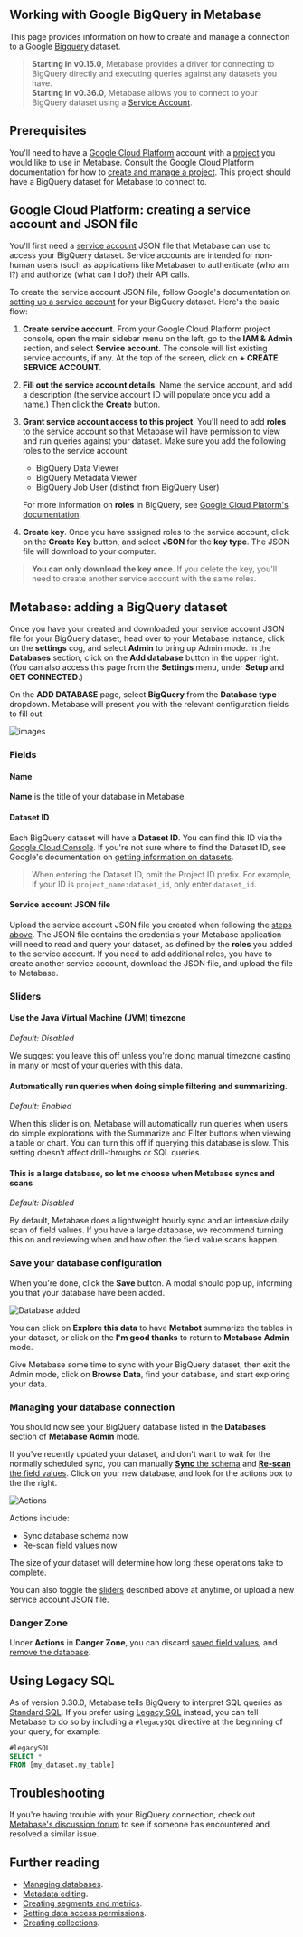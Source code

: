 ## Working with Google BigQuery in Metabase

This page provides information on how to create and manage a connection to a Google [Bigquery](https://cloud.google.com/bigquery) dataset.

> **Starting in v0.15.0**, Metabase provides a driver for connecting to BigQuery directly and executing queries against any datasets you have.  
>**Starting in v0.36.0**, Metabase allows you to connect to your BigQuery dataset using a [Service Account](https://cloud.google.com/iam/docs/understanding-service-accounts).

## Prerequisites

You'll need to have a [Google Cloud Platform](https://cloud.google.com/) account with a [project](https://cloud.google.com/storage/docs/projects) you would like to use in Metabase. Consult the Google Cloud Platform documentation for how to [create and manage a project](https://cloud.google.com/resource-manager/docs/creating-managing-projects). This project should have a BigQuery dataset for Metabase to connect to.

## Google Cloud Platform: creating a service account and JSON file

You'll first need a [service account](https://cloud.google.com/iam/docs/service-accounts) JSON file that Metabase can use to access your BigQuery dataset. Service accounts are intended for non-human users (such as applications like Metabase) to authenticate (who am I?) and authorize (what can I do?) their API calls.

To create the service account JSON file, follow Google's documentation on [setting up a service account](https://cloud.google.com/iam/docs/creating-managing-service-accounts) for your BigQuery dataset. Here's the basic flow:

1. **Create service account**. From your Google Cloud Platform project console, open the main sidebar menu on the left, go to the **IAM & Admin** section, and select **Service account**. The console will list existing service accounts, if any. At the top of the screen, click on **+ CREATE SERVICE ACCOUNT**.

2. **Fill out the service account details**. Name the service account, and add a description (the service account ID will populate once you add a name.) Then click the **Create** button.

3. **Grant service account access to this project**. You'll need to add **roles** to the service account so that Metabase will have permission to view and run queries against your dataset. Make sure you add the following roles to the service account:

    - BigQuery Data Viewer
    - BigQuery Metadata Viewer
    - BigQuery Job User (distinct from BigQuery User)

    For more information on **roles** in BigQuery, see [Google Cloud Platorm's documentation](https://cloud.google.com/bigquery/docs/access-control).

4. **Create key**. Once you have assigned roles to the service account, click on the **Create Key** button, and select **JSON** for the **key type**. The JSON file will download to your computer.

> **You can only download the key once**. If you delete the key, you'll need to create another service account with the same roles.

## Metabase: adding a BigQuery dataset

Once you have your created and downloaded your service account JSON file for your BigQuery dataset, head over to your Metabase instance, click on the **settings** cog, and select **Admin** to bring up Admin mode. In the **Databases** section, click on the **Add database** button in the upper right. (You can also access this page from the **Settings** menu, under **Setup** and **GET CONNECTED**.)

On the **ADD DATABASE** page, select **BigQuery** from the **Database type** dropdown. Metabase will present you with the relevant configuration fields to fill out:

![images](../images/bigquery_add_database.png)

### Fields

#### Name

**Name** is the title of your database in Metabase.

#### Dataset ID

Each BigQuery dataset will have a **Dataset ID**. You can find this ID via the [Google Cloud Console](https://console.cloud.google.com/). If you're not sure where to find the Dataset ID, see Google's documentation on [getting information on datasets](https://cloud.google.com/bigquery/docs/dataset-metadata#getting_dataset_information).

> When entering the Dataset ID, omit the Project ID prefix. For example, if your ID is `project_name:dataset_id`, only enter `dataset_id`.

#### Service account JSON file

Upload the service account JSON file you created when following the [steps above](#google-cloud-platform:-creating-a-service-account-and-json-file). The JSON file contains the credentials your Metabase application will need to read and query your dataset, as defined by the **roles** you added to the service account. If you need to add additional roles, you have to create another service account, download the JSON file, and upload the file to Metabase.

### Sliders

#### Use the Java Virtual Machine (JVM) timezone

_Default: Disabled_

We suggest you leave this off unless you're doing manual timezone casting in many or most of your queries with this data.

#### Automatically run queries when doing simple filtering and summarizing.

_Default: Enabled_

When this slider is on, Metabase will automatically run queries when users do simple explorations with the Summarize and Filter buttons when viewing a table or chart. You can turn this off if querying this database is slow. This setting doesn’t affect drill-throughs or SQL queries.

#### This is a large database, so let me choose when Metabase syncs and scans

_Default: Disabled_

By default, Metabase does a lightweight hourly sync and an intensive daily scan of field values. If you have a large database, we recommend turning this on and reviewing when and how often the field value scans happen.

### Save your database configuration

When you're done, click the **Save** button. A modal should pop up, informing you that your database have been added.

![Database added](../images/database-added.png)

You can click on **Explore this data** to have **Metabot** summarize the tables in your dataset, or click on the **I'm good thanks** to return to **Metabase Admin** mode.

Give Metabase some time to sync with your BigQuery dataset, then exit the Admin mode, click on **Browse Data**, find your database, and start exploring your data.


### Managing your database connection 

You should now see your BigQuery database listed in the **Databases** section of **Metabase Admin** mode.

If you've recently updated your dataset, and don't want to wait for the normally scheduled sync, you can manually [**Sync** the schema](https://www.metabase.com/docs/latest/administration-guide/01-managing-databases.html#database-syncing) and [**Re-scan** the field values](https://www.metabase.com/docs/latest/administration-guide/01-managing-databases.html#scanning-for-field-values). Click on your new database, and look for the actions box to the the right.

![Actions](../images/database-actions.png)

Actions include:

- Sync database schema now
- Re-scan field values now

The size of your dataset will determine how long these operations take to complete.

You can also toggle the [sliders](#sliders) described above at anytime, or upload a new service account JSON file.

### Danger Zone

Under **Actions** in **Danger Zone**, you can discard [saved field values](https://www.metabase.com/docs/latest/administration-guide/01-managing-databases.html#scanning-for-field-values), and [remove the database](https://www.metabase.com/docs/latest/administration-guide/01-managing-databases.html#deleting-databases).

## Using Legacy SQL

As of version 0.30.0, Metabase tells BigQuery to interpret SQL queries as [Standard SQL](https://cloud.google.com/bigquery/docs/reference/standard-sql/). If you prefer using [Legacy SQL](https://cloud.google.com/bigquery/docs/reference/legacy-sql) instead, you can tell Metabase to do so by including a `#legacySQL` directive at the beginning of your query, for example:

```sql
#legacySQL
SELECT *
FROM [my_dataset.my_table]
```

## Troubleshooting

If you're having trouble with your BigQuery connection, check out [Metabase's discussion forum](https://discourse.metabase.com/search?q=bigquery) to see if someone has encountered and resolved a similar issue.

## Further reading

- [Managing databases](https://www.metabase.com/docs/latest/administration-guide/01-managing-databases.html).
- [Metadata editing](https://www.metabase.com/docs/latest/administration-guide/03-metadata-editing.html).
- [Creating segments and metrics](https://www.metabase.com/docs/latest/administration-guide/07-segments-and-metrics.html).
- [Setting data access permissions](https://www.metabase.com/docs/latest/administration-guide/05-setting-permissions.html).
- [Creating collections](https://www.metabase.com/docs/latest/administration-guide/06-collections.html).



